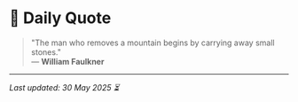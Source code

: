 # 📜 Daily Quote

> "The man who removes a mountain begins by carrying away small stones."  
> — **William Faulkner**

---

_Last updated: 30 May 2025 ⏳_
